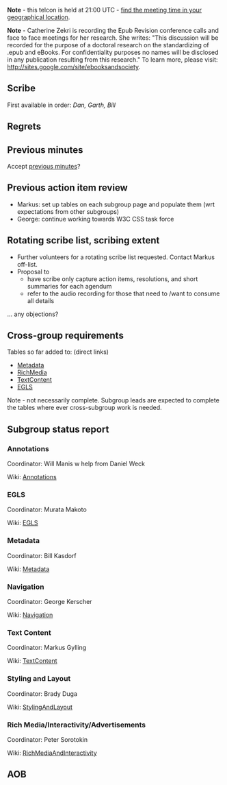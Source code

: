 **Note** - this telcon is held at 21:00 UTC - [find the meeting time in your geographical location](http://www.timeanddate.com/worldclock/fixedtime.html?month=09&day=22&year=2010&hour=21&min=0&sec=0&p1=0).

**Note** - Catherine Zekri is recording the Epub Revision conference calls and face to face meetings for her research. She writes: "This discussion will be recorded for the purpose of a doctoral research on the standardizing of .epub and eBooks. For confidentiality purposes no names will be disclosed in any publication resulting from this research." To learn more, please visit: http://sites.google.com/site/ebooksandsociety.



## Scribe ##
First available in order: _Dan, Garth, Bill_

## Regrets ##

## Previous minutes ##
Accept [previous minutes](MeetingMinutes100915.md)?

## Previous action item review ##
  * Markus: set up tables on each subgroup page and populate them (wrt expectations from other subgroups)
  * George: continue working towards W3C CSS task force

## Rotating scribe list, scribing extent ##
  * Further volunteers for a rotating scribe list requested. Contact Markus off-list.
  * Proposal to
    * have scribe only capture action items, resolutions, and short summaries for each agendum
    * refer to the audio recording for those that need to /want to consume all details

... any objections?

## Cross-group requirements ##
Tables so far added to: (direct links)

  * [Metadata](Metadata#Relevant_requirements_from_other_groups.md)
  * [RichMedia](RichMediaAndInteractivity#Relevant_requirements_from_other_groups.md)
  * [TextContent](TextContent#Relevant_requirements_from_other_groups.md)
  * [EGLS](http://code.google.com/p/epub-revision/wiki/EGLS_requirement_list#Relevant_requirements_from_other_groups)

Note - not necessarily complete. Subgroup leads are expected to complete the tables where ever cross-subgroup work is needed.

## Subgroup status report ##

### Annotations ###
Coordinator: Will Manis w help from Daniel Weck

Wiki: [Annotations](Annotations.md)

### EGLS ###
Coordinator: Murata Makoto

Wiki: [EGLS](EGLS.md)

### Metadata ###
Coordinator: Bill Kasdorf

Wiki: [Metadata](Metadata.md)

### Navigation ###
Coordinator: George Kerscher

Wiki: [Navigation](Navigation.md)

### Text Content ###
Coordinator: Markus Gylling

Wiki: [TextContent](TextContent.md)

### Styling and Layout ###
Coordinator: Brady Duga

Wiki: [StylingAndLayout](StylingAndLayout.md)

### Rich Media/Interactivity/Advertisements ###
Coordinator: Peter Sorotokin

Wiki: [RichMediaAndInteractivity](RichMediaAndInteractivity.md)

## AOB ##